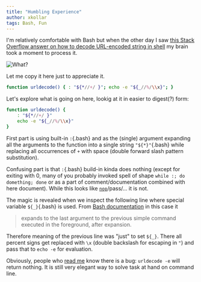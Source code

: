 ```yaml
---
title: "Humbling Experience"
author: xkollar
tags: Bash, Fun
---
```


I'm relatively comfortable with Bash but when the other day I saw [this Stack
Overflow answer on how to decode URL-encoded string in
shell](https://stackoverflow.com/questions/6250698/how-to-decode-url-encoded-string-in-shell/37840948#37840948)
my brain took a moment to process it.

![What?](https://i.imgflip.com/h4gba.jpg)

Let me copy it here just to appreciate it.

```bash
function urldecode() { : "${*//+/ }"; echo -e "${_//%/\\x}"; }
```

Let's explore what is going on here, lookig at it in easier to digest(?) form:

```bash
function urldecode() {
    : "${*//+/ }"
    echo -e "${_//%/\\x}"
}
```

First part is using built-in `:`{.bash} and as the (single) argument expanding
all the arguments to the function into a single string `"${*}"`{.bash} while
replacing all occurrences of `+` with space (double forward slash pattern
substitution).

Confusing part is that `:`{.bash} build-in kinda does nothing (except for
exiting with 0, many of you probably invoked spell of shape `while :; do
domething; done` or as a part of comment/documentation combined with here
document). While this looks like
[`nop`](https://en.wikipedia.org/wiki/NOP_(code))/pass/… it is not.

The magic is revealed when we inspect the following line where special
variable `${_}`{.bash} is used. From [Bash
documentation](https://www.gnu.org/software/bash/manual/bash.html#index-_005f)
in this case it

> expands to the last argument to the previous simple command executed in the
> foreground, after expansion.

Therefore meaning of the previous line was "just" to set `${_}`. There all
percent signs get replaced with `\x` (double backslash for escaping in `"`) and
pass that to `echo -e` for evaluation.

Obviously, people who [read me](2020-11-23-bash-interview-echo.html) know
there is a bug: `urldecode -e` will return nothing. It is still very elegant way to
solve task at hand on command line.
